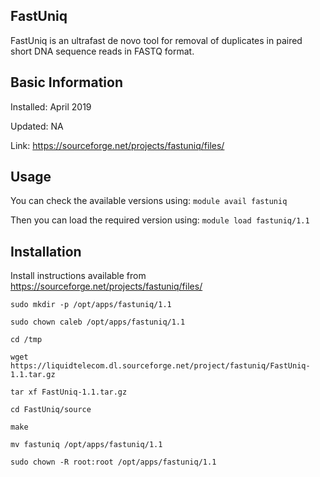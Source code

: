 
## FastUniq

FastUniq is an ultrafast de novo tool for removal of duplicates in paired short DNA sequence reads in FASTQ format.

## Basic Information

Installed: April 2019

Updated: NA

Link: https://sourceforge.net/projects/fastuniq/files/

## Usage

You can check the available versions using:
`module avail fastuniq`

Then you can load the required version using:
`module load fastuniq/1.1`

## Installation

Install instructions available from https://sourceforge.net/projects/fastuniq/files/

```
sudo mkdir -p /opt/apps/fastuniq/1.1

sudo chown caleb /opt/apps/fastuniq/1.1

cd /tmp

wget https://liquidtelecom.dl.sourceforge.net/project/fastuniq/FastUniq-1.1.tar.gz

tar xf FastUniq-1.1.tar.gz

cd FastUniq/source

make

mv fastuniq /opt/apps/fastuniq/1.1

sudo chown -R root:root /opt/apps/fastuniq/1.1
```
